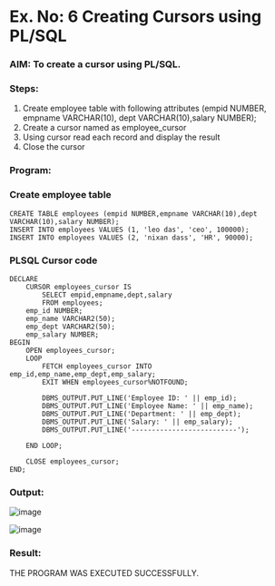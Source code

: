# Ex. No: 6 Creating Cursors using PL/SQL

### AIM: To create a cursor using PL/SQL.

### Steps:
1. Create employee table with following attributes (empid NUMBER, empname VARCHAR(10), dept VARCHAR(10),salary NUMBER);
2. Create a cursor named as employee_cursor
3. Using cursor read each record and display the result
4. Close the cursor

### Program:
### Create employee table
```
CREATE TABLE employees (empid NUMBER,empname VARCHAR(10),dept VARCHAR(10),salary NUMBER);
INSERT INTO employees VALUES (1, 'leo das', 'ceo', 100000);
INSERT INTO employees VALUES (2, 'nixan dass', 'HR', 90000);

```
### PLSQL Cursor code
```
DECLARE
	CURSOR employees_cursor IS
		SELECT empid,empname,dept,salary
		FROM employees;
	emp_id NUMBER;
	emp_name VARCHAR2(50);
	emp_dept VARCHAR2(50);
	emp_salary NUMBER;
BEGIN
	OPEN employees_cursor;
	LOOP
		FETCH employees_cursor INTO emp_id,emp_name,emp_dept,emp_salary;
		EXIT WHEN employees_cursor%NOTFOUND;
		
		DBMS_OUTPUT.PUT_LINE('Employee ID: ' || emp_id);
		DBMS_OUTPUT.PUT_LINE('Employee Name: ' || emp_name);
		DBMS_OUTPUT.PUT_LINE('Department: ' || emp_dept);
		DBMS_OUTPUT.PUT_LINE('Salary: ' || emp_salary);
		DBMS_OUTPUT.PUT_LINE('--------------------------');
	
	END LOOP;
	
	CLOSE employees_cursor;
END;

```

### Output:
![image](https://github.com/NIXANDASS/Ex-no-6-Creating-Cursors-using-PL-SQL/assets/118781418/b8eb3e49-48b7-410b-8fb6-9403353884c0)

![image](https://github.com/NIXANDASS/Ex-no-6-Creating-Cursors-using-PL-SQL/assets/118781418/7c2f0123-ff56-4474-b75e-e102b0963e96)


### Result:
THE PROGRAM WAS EXECUTED SUCCESSFULLY.
